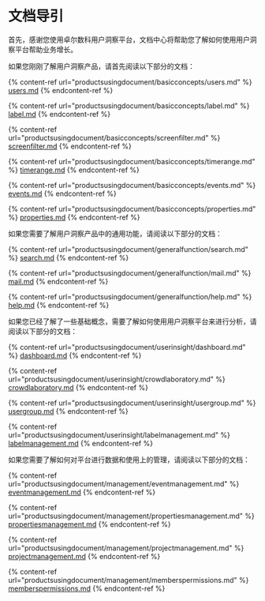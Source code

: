 # 文档导引

首先，感谢您使用卓尔数科用户洞察平台，文档中心将帮助您了解如何使用用户洞察平台帮助业务增长。

如果您刚刚了解用户洞察产品，请首先阅读以下部分的文档：

{% content-ref url="productsusingdocument/basicconcepts/users.md" %}
[users.md](productsusingdocument/basicconcepts/users.md)
{% endcontent-ref %}

{% content-ref url="productsusingdocument/basicconcepts/label.md" %}
[label.md](productsusingdocument/basicconcepts/label.md)
{% endcontent-ref %}

{% content-ref url="productsusingdocument/basicconcepts/screenfilter.md" %}
[screenfilter.md](productsusingdocument/basicconcepts/screenfilter.md)
{% endcontent-ref %}

{% content-ref url="productsusingdocument/basicconcepts/timerange.md" %}
[timerange.md](productsusingdocument/basicconcepts/timerange.md)
{% endcontent-ref %}

{% content-ref url="productsusingdocument/basicconcepts/events.md" %}
[events.md](productsusingdocument/basicconcepts/events.md)
{% endcontent-ref %}

{% content-ref url="productsusingdocument/basicconcepts/properties.md" %}
[properties.md](productsusingdocument/basicconcepts/properties.md)
{% endcontent-ref %}

如果您需要了解用户洞察产品中的通用功能，请阅读以下部分的文档：

{% content-ref url="productsusingdocument/generalfunction/search.md" %}
[search.md](productsusingdocument/generalfunction/search.md)
{% endcontent-ref %}

{% content-ref url="productsusingdocument/generalfunction/mail.md" %}
[mail.md](productsusingdocument/generalfunction/mail.md)
{% endcontent-ref %}

{% content-ref url="productsusingdocument/generalfunction/help.md" %}
[help.md](productsusingdocument/generalfunction/help.md)
{% endcontent-ref %}

如果您已经了解了一些基础概念，需要了解如何使用用户洞察平台来进行分析，请阅读以下部分的文档：

{% content-ref url="productsusingdocument/userinsight/dashboard.md" %}
[dashboard.md](productsusingdocument/userinsight/dashboard.md)
{% endcontent-ref %}

{% content-ref url="productsusingdocument/userinsight/crowdlaboratory.md" %}
[crowdlaboratory.md](productsusingdocument/userinsight/crowdlaboratory.md)
{% endcontent-ref %}

{% content-ref url="productsusingdocument/userinsight/usergroup.md" %}
[usergroup.md](productsusingdocument/userinsight/usergroup.md)
{% endcontent-ref %}

{% content-ref url="productsusingdocument/userinsight/labelmanagement.md" %}
[labelmanagement.md](productsusingdocument/userinsight/labelmanagement.md)
{% endcontent-ref %}

如果您需要了解如何对平台进行数据和使用上的管理，请阅读以下部分的文档：

{% content-ref url="productsusingdocument/management/eventmanagement.md" %}
[eventmanagement.md](productsusingdocument/management/eventmanagement.md)
{% endcontent-ref %}

{% content-ref url="productsusingdocument/management/propertiesmanagement.md" %}
[propertiesmanagement.md](productsusingdocument/management/propertiesmanagement.md)
{% endcontent-ref %}

{% content-ref url="productsusingdocument/management/projectmanagement.md" %}
[projectmanagement.md](productsusingdocument/management/projectmanagement.md)
{% endcontent-ref %}

{% content-ref url="productsusingdocument/management/memberspermissions.md" %}
[memberspermissions.md](productsusingdocument/management/memberspermissions.md)
{% endcontent-ref %}


